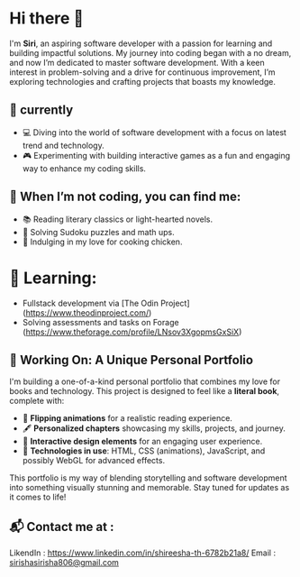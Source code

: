 # Hi there 👋

I'm **Siri**, an aspiring software developer with a passion for learning and building impactful solutions. My journey into coding began with a no dream, and now I’m dedicated to master software development. With a keen interest in problem-solving and a drive for continuous improvement, I’m exploring technologies and crafting projects that boasts my knowledge.

## 🌟 currently 

- 💻 Diving into the world of software development with a focus on latest trend and technology.  
- 🎮 Experimenting with building interactive games as a fun and engaging way to enhance my coding skills.

## 🌟 When I’m not coding, you can find me:  
- 📚 Reading literary classics or light-hearted novels. 
- 🧩 Solving Sudoku puzzles and math ups.  
- 🍗 Indulging in my love for cooking chicken.

# 🌟 Learning: 
- Fullstack development via [The Odin Project] (https://www.theodinproject.com/)
- Solving assessments and tasks on Forage (https://www.theforage.com/profile/LNsov3XgopmsGxSiX) 

## 📖 Working On: A Unique Personal Portfolio

I'm building a one-of-a-kind personal portfolio that combines my love for books and technology. This project is designed to feel like a **literal book**, complete with:  
- 📜 **Flipping animations** for a realistic reading experience.  
- 🖋️ **Personalized chapters** showcasing my skills, projects, and journey.  
- 🎨 **Interactive design elements** for an engaging user experience.  
- 💾 **Technologies in use**: HTML, CSS (animations), JavaScript, and possibly WebGL for advanced effects.  

This portfolio is my way of blending storytelling and software development into something visually stunning and memorable. Stay tuned for updates as it comes to life!

## 📬 Contact me at :

LikendIn : https://www.linkedin.com/in/shireesha-th-6782b21a8/
Email : sirishasirisha806@gmail.com
  
